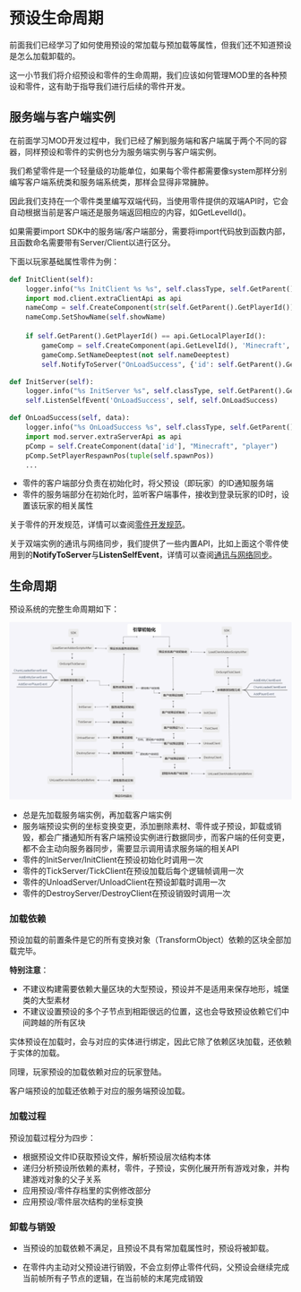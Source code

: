 # 预设生命周期

前面我们已经学习了如何使用预设的常加载与预加载等属性，但我们还不知道预设是怎么加载卸载的。

这一小节我们将介绍预设和零件的生命周期，我们应该如何管理MOD里的各种预设和零件，这有助于指导我们进行后续的零件开发。



## **服务端**与客户端实例

在前面学习MOD开发过程中，我们已经了解到服务端和客户端属于两个不同的容器，同样预设和零件的实例也分为服务端实例与客户端实例。

我们希望零件是一个轻量级的功能单位，如果每个零件都需要像system那样分别编写客户端系统类和服务端系统类，那样会显得非常臃肿。

因此我们支持在一个零件类里编写双端代码，当使用零件提供的双端API时，它会自动根据当前是客户端还是服务端返回相应的内容，如GetLevelId()。

如果需要import SDK中的服务端/客户端部分，需要将import代码放到函数内部，且函数命名需要带有Server/Client以进行区分。

下面以玩家基础属性零件为例：

```python
def InitClient(self):
    logger.info("%s InitClient %s %s", self.classType, self.GetParent().GetPlayerId(), self.showName)
    import mod.client.extraClientApi as api
    nameComp = self.CreateComponent(str(self.GetParent().GetPlayerId()), 'Minecraft', 'name')
    nameComp.SetShowName(self.showName)

    if self.GetParent().GetPlayerId() == api.GetLocalPlayerId():
        gameComp = self.CreateComponent(api.GetLevelId(), 'Minecraft', 'game')
        gameComp.SetNameDeeptest(not self.nameDeeptest)
        self.NotifyToServer("OnLoadSuccess", {'id': self.GetParent().GetPlayerId()})
```

```python
def InitServer(self):
    logger.info("%s InitServer %s", self.classType, self.GetParent().GetPlayerId())
    self.ListenSelfEvent('OnLoadSuccess', self, self.OnLoadSuccess)
```

```python
def OnLoadSuccess(self, data):
    logger.info("%s OnLoadSuccess %s", self.classType, self.GetParent().GetPlayerId())
    import mod.server.extraServerApi as api
    pComp = self.CreateComponent(data['id'], "Minecraft", "player")
    pComp.SetPlayerRespawnPos(tuple(self.spawnPos))
    ...
```

- 零件的客户端部分负责在初始化时，将父预设（即玩家）的ID通知服务端
- 零件的服务端部分在初始化时，监听客户端事件，接收到登录玩家的ID时，设置该玩家的相关属性

关于零件的开发规范，详情可以查阅[零件开发规范](../2-深入理解零件/6-零件开发规范.md)。

关于双端实例的通讯与网络同步，我们提供了一些内置API，比如上面这个零件使用到的**NotifyToServer**与**ListenSelfEvent**，详情可以查阅[通讯与网络同步](../2-深入理解零件/3-通讯与网络同步.md)。



## 生命周期

预设系统的完整生命周期如下：

![image-20210712200101137](./images/image-20210712200101137.png)

- 总是先加载服务端实例，再加载客户端实例
- 服务端预设实例的坐标变换变更，添加删除素材、零件或子预设，卸载或销毁，都会广播通知所有客户端预设实例进行数据同步，而客户端的任何变更，都不会主动向服务器同步，需要显示调用请求服务端的相关API
- 零件的InitServer/InitClient在预设初始化时调用一次
- 零件的TickServer/TickClient在预设加载后每个逻辑帧调用一次
- 零件的UnloadServer/UnloadClient在预设卸载时调用一次
- 零件的DestroyServer/DestroyClient在预设销毁时调用一次

### 加载依赖

预设加载的前置条件是它的所有变换对象（TransformObject）依赖的区块全部加载完毕。

**特别注意**：

- 不建议构建需要依赖大量区块的大型预设，预设并不是适用来保存地形，城堡类的大型素材
- 不建议设置预设的多个子节点到相距很远的位置，这也会导致预设依赖它们中间跨越的所有区块

实体预设在加载时，会与对应的实体进行绑定，因此它除了依赖区块加载，还依赖于实体的加载。

同理，玩家预设的加载依赖对应的玩家登陆。

客户端预设的加载还依赖于对应的服务端预设加载。

### 加载过程

预设加载过程分为四步：

- 根据预设文件ID获取预设文件，解析预设层次结构本体
- 递归分析预设所依赖的素材，零件，子预设，实例化展开所有游戏对象，并构建游戏对象的父子关系
- 应用预设/零件存档里的实例修改部分
- 应用预设/零件层次结构的坐标变换

### 卸载与销毁

- 当预设的加载依赖不满足，且预设不具有常加载属性时，预设将被卸载。

- 在零件内主动对父预设进行销毁，不会立刻停止零件代码，父预设会继续完成当前帧所有子节点的逻辑，在当前帧的末尾完成销毁
